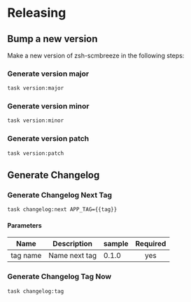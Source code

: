<!-- Space: Projects -->
<!-- Parent: ZshScmBreeze -->
<!-- Title: Releasing ZshScmBreeze -->
<!-- Label: ZshScmBreeze -->
<!-- Label: Project -->
<!-- Label: Releasing -->
<!-- Include: disclaimer.md -->
<!-- Include: ac:toc -->

# Releasing

## Bump a new version

Make a new version of zsh-scmbreeze in the following steps:

### Generate version major

```bash
task version:major
```

### Generate version minor

```bash
task version:minor
```

### Generate version patch

```bash
task version:patch
```

## Generate Changelog

### Generate Changelog Next Tag

```bash
task changelog:next APP_TAG={{tag}}
```

#### Parameters

| Name     | Description   | sample | Required |
| -------- | ------------- | ------ | :------: |
| tag name | Name next tag | 0.1.0  |   yes    |

### Generate Changelog Tag Now

```bash
task changelog:tag
```
